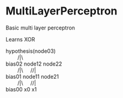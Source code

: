 # MultiLayerPerceptron

Basic multi layer perceptron

Learns XOR

hypothesis(node03) <br>
&nbsp;&nbsp;&nbsp;&nbsp;&nbsp;&nbsp;&nbsp;&nbsp;/|\    
bias02 node12 node22  
&nbsp;&nbsp;&nbsp;&nbsp;&nbsp;&nbsp;&nbsp;&nbsp;/|\ &nbsp;&nbsp;&nbsp;&nbsp;//|  
bias01 node11 node21  
&nbsp;&nbsp;&nbsp;&nbsp;&nbsp;&nbsp;&nbsp;&nbsp;/|\ &nbsp;&nbsp;&nbsp;&nbsp;//|  
bias00   x0     x1    

